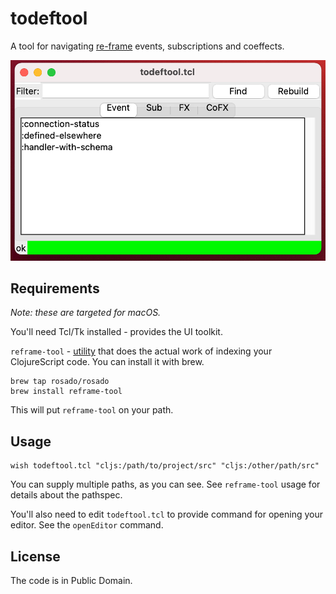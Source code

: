 # todeftool

A tool for navigating [re-frame][] events, subscriptions and coeffects.

<img src="todeftool-screenshot.png" alt="Screenshot" />

## Requirements

_Note: these are targeted for macOS._

You'll need Tcl/Tk installed - provides the UI toolkit. 

`reframe-tool` - [utility][reframe-tool] that does the actual work of indexing your ClojureScript code. You can install it with brew.

	brew tap rosado/rosado
	brew install reframe-tool

This will put `reframe-tool` on your path.

## Usage

	wish todeftool.tcl "cljs:/path/to/project/src" "cljs:/other/path/src"

You can supply multiple paths, as you can see. See `reframe-tool` usage for details about the pathspec.

You'll also need to edit `todeftool.tcl` to provide command for opening your editor. See the `openEditor` command.

## License

The code is in Public Domain.

[re-frame]: https://day8.github.io/re-frame/
[reframe-tool]: https://github.com/rosado/reframe.nim
